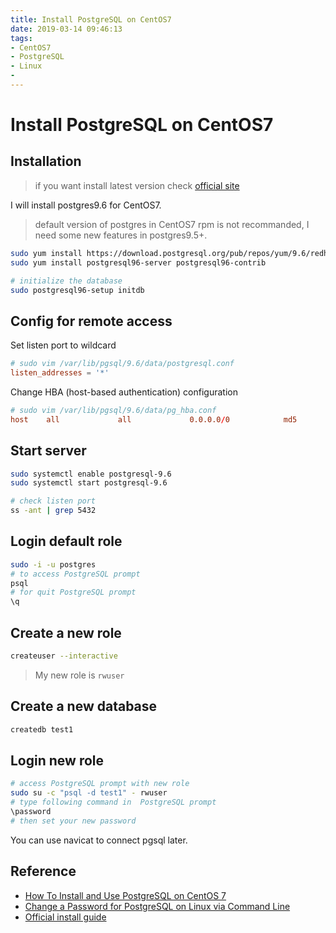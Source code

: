 ```yaml
---
title: Install PostgreSQL on CentOS7
date: 2019-03-14 09:46:13
tags: 
- CentOS7
- PostgreSQL
- Linux
- 
---
```


# Install PostgreSQL on CentOS7

## Installation

> if you want install latest version check [official site](https://www.postgresql.org/download/)

I will install postgres9.6 for CentOS7.

> default version of postgres in CentOS7 rpm is not recommanded, I need some new features in postgres9.5+.

```sh
sudo yum install https://download.postgresql.org/pub/repos/yum/9.6/redhat/rhel-7-x86_64/pgdg-redhat96-9.6-3.noarch.rpm
sudo yum install postgresql96-server postgresql96-contrib

# initialize the database
sudo postgresql96-setup initdb
```

## Config for remote access

Set listen port to wildcard

```conf
# sudo vim /var/lib/pgsql/9.6/data/postgresql.conf
listen_addresses = '*'
```

Change HBA (host-based authentication) configuration

```conf
# sudo vim /var/lib/pgsql/9.6/data/pg_hba.conf
host    all             all             0.0.0.0/0            md5
```

## Start server

```sh
sudo systemctl enable postgresql-9.6
sudo systemctl start postgresql-9.6

# check listen port
ss -ant | grep 5432
```

## Login default role

```sh
sudo -i -u postgres
# to access PostgreSQL prompt
psql
# for quit PostgreSQL prompt
\q  
```

## Create a new role

```sh
createuser --interactive
```

> My new role is `rwuser`

## Create a new database

```sh
createdb test1
```

## Login new role

```sh
# access PostgreSQL prompt with new role
sudo su -c "psql -d test1" - rwuser
# type following command in  PostgreSQL prompt
\password
# then set your new password
```

You can use navicat to connect pgsql later.

## Reference

* [How To Install and Use PostgreSQL on CentOS 7](https://www.digitalocean.com/community/tutorials/how-to-install-and-use-postgresql-on-centos-7#create-a-new-role)
* [Change a Password for PostgreSQL on Linux via Command Line](https://www.liquidweb.com/kb/change-a-password-for-postgresql-on-linux-via-command-line/)
* [Official install guide](https://www.postgresql.org/download/linux/redhat/)